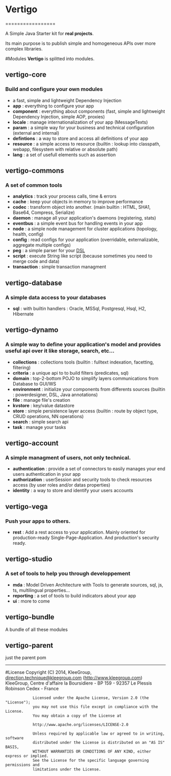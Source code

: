 # Vertigo
=================

A Simple Java Starter  kit for **real projects**.

Its main purpose is to publish simple and homogeneous APIs over more complex libraries.


#Modules
__Vertigo__ is splitted into modules.

## vertigo-core
### Build and configure your own modules 

* a fast, simple and lightweight Dependency Injection
* __app__ : everything to configure your app
* __component__ : everything about components (fast, simple and lightweight Dependency Injection, simple AOP, proxies)
* __locale__ : manage internationalization of your app (MessageTexts)
* __param__ : a simple way for your business and technical configuration (external and internal)
* __defintions__ : a way to store and access all definitions of your app
* __resource__ : a simple access to resource (builtin : lookup into classpath, webapp, filesystem with relative or absolute path)
* __lang__ : a set of usefull elements such as assertion
 

## vertigo-commons
### A set of common tools 

* __analytics__ : track your process calls, time & errors
* __cache__ : keep your objects in memory to improve performance
* __codec__ : transform object into another. (main builtin : HTML, SHA1, Base64, Compress, Serialize) 
* __daemon__ : manage all your application's daemons (registering, stats) 
* __eventbus__ : a simple event bus for handling events in your app  
* __node__ : a simple node management for cluster applications (topology, health, config)
* __config__ : read configs for your application (overridable, externalizable, aggregate multiple configs)
* __peg__ : a simple parser for your [DSL](http://en.wikipedia.org/wiki/Domain-specific_language)
* __script__ : execute String like script (because sometimes you need to merge code and data)
* __transaction__ : simple transaction managment 

## vertigo-database
### A simple data access to your databases

* __sql__ : with builtin handlers : Oracle, MSSql, Postgresql, Hsql, H2, Hibernate

## vertigo-dynamo
### A simple way to define your application's model and provides useful api over it like storage, search, etc...
  
* __collections__ : collections tools (builtin : fulltext indexation, facetting, filtering)   
* __criteria__ : a unique api to to build filters (predicates, sql)
* __domain__ : top-2-bottom POJO to simplify layers communications from Database to GUI/WS
* __environment__ : initialize your components from differents sources (builtin : powerdesigner, DSL, Java annotations)
* __file__ : manage file's creation
* __kvstore__ : key/value datastore
* __store__ : simple persistence layer access (builtin : route by object type, CRUD operations, NN operations)
* __search__ : simple search api
* __task__ : manage your tasks


## vertigo-account
### A simple managment of users, not only technical.

* __authentication__ : provide a set of connectors to easily manages your end users authentication in your app
* __authorization__ : userSession and security tools to check resources access (by user roles and/or datas properties)   
* __identity__ : a way to store and identify your users accounts


## vertigo-vega
### Push your apps to others.

* __rest__ : Add a rest access to your application. Mainly oriented for production-ready Single-Page-Application. And production's security ready.


## vertigo-studio
### A set of tools to help you through developpement
* __mda__ : Model Driven Architecture with Tools to generate sources, sql, js, ts, multilingual properties...
* __reporting__ : a set of tools to build indicators about your app
* __ui__ : more to come

## vertigo-bundle
A bundle of all these modules


## vertigo-parent
just the parent pom

-----
#License
                Copyright (C) 2014, KleeGroup, direction.technique@kleegroup.com (http://www.kleegroup.com)
                KleeGroup, Centre d'affaire la Boursidiere - BP 159 - 92357 Le Plessis Robinson Cedex - France
                
                Licensed under the Apache License, Version 2.0 (the "License");
                you may not use this file except in compliance with the License.
                You may obtain a copy of the License at
                
                http://www.apache.org/licenses/LICENSE-2.0
                
                Unless required by applicable law or agreed to in writing, software
                distributed under the License is distributed on an "AS IS" BASIS,
                WITHOUT WARRANTIES OR CONDITIONS OF ANY KIND, either express or implied.
                See the License for the specific language governing permissions and
                limitations under the License.
